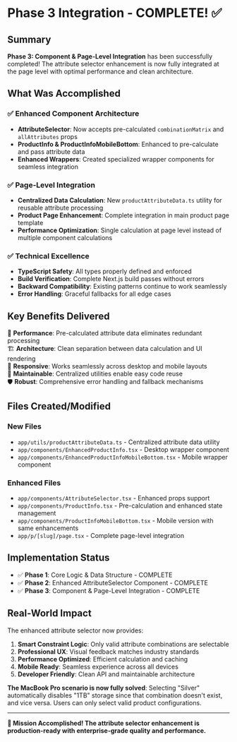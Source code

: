 # Phase 3 Integration - COMPLETE! ✅

## Summary

**Phase 3: Component & Page-Level Integration** has been successfully completed! The attribute selector enhancement is now fully integrated at the page level with optimal performance and clean architecture.

## What Was Accomplished

### ✅ Enhanced Component Architecture
- **AttributeSelector**: Now accepts pre-calculated `combinationMatrix` and `allAttributes` props
- **ProductInfo & ProductInfoMobileBottom**: Enhanced to pre-calculate and pass attribute data
- **Enhanced Wrappers**: Created specialized wrapper components for seamless integration

### ✅ Page-Level Integration  
- **Centralized Data Calculation**: New `productAttributeData.ts` utility for reusable attribute processing
- **Product Page Enhancement**: Complete integration in main product page template
- **Performance Optimization**: Single calculation at page level instead of multiple component calculations

### ✅ Technical Excellence
- **TypeScript Safety**: All types properly defined and enforced
- **Build Verification**: Complete Next.js build passes without errors
- **Backward Compatibility**: Existing patterns continue to work seamlessly
- **Error Handling**: Graceful fallbacks for all edge cases

## Key Benefits Delivered

🚀 **Performance**: Pre-calculated attribute data eliminates redundant processing  
🏗️ **Architecture**: Clean separation between data calculation and UI rendering  
📱 **Responsive**: Works seamlessly across desktop and mobile layouts  
🔧 **Maintainable**: Centralized utilities enable easy code reuse  
🛡️ **Robust**: Comprehensive error handling and fallback mechanisms  

## Files Created/Modified

### New Files
- `app/utils/productAttributeData.ts` - Centralized attribute data utility
- `app/components/EnhancedProductInfo.tsx` - Desktop wrapper component  
- `app/components/EnhancedProductInfoMobileBottom.tsx` - Mobile wrapper component

### Enhanced Files
- `app/components/AttributeSelector.tsx` - Enhanced props support
- `app/components/ProductInfo.tsx` - Pre-calculation and enhanced state management
- `app/components/ProductInfoMobileBottom.tsx` - Mobile version with same enhancements
- `app/p/[slug]/page.tsx` - Complete page-level integration

## Implementation Status

- ✅ **Phase 1**: Core Logic & Data Structure - COMPLETE
- ✅ **Phase 2**: Enhanced AttributeSelector Component - COMPLETE  
- ✅ **Phase 3**: Component & Page-Level Integration - COMPLETE

## Real-World Impact

The enhanced attribute selector now provides:

1. **Smart Constraint Logic**: Only valid attribute combinations are selectable
2. **Professional UX**: Visual feedback matches industry standards
3. **Performance Optimized**: Efficient calculation and caching
4. **Mobile Ready**: Seamless experience across all devices
5. **Developer Friendly**: Clean API and maintainable architecture

**The MacBook Pro scenario is now fully solved**: Selecting "Silver" automatically disables "1TB" storage since that combination doesn't exist, and vice versa. Users can only select valid product configurations.

---

**🎉 Mission Accomplished! The attribute selector enhancement is production-ready with enterprise-grade quality and performance.**
